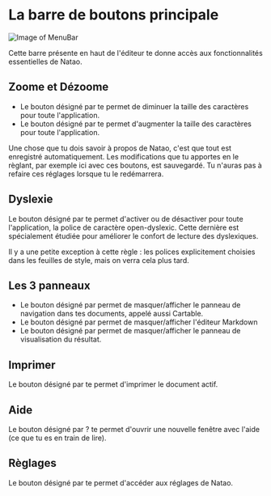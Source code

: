 # La barre de boutons principale

![Image of MenuBar](./src/images/menuBar.png)

Cette barre présente en haut de l'éditeur te donne accès aux fonctionnalités essentielles de Natao.

## Zoome et Dézoome

 - Le bouton désigné par <span class="typcn typcn-zoom-out-outline"></span> te permet de diminuer la taille des caractères pour toute l'application.
 - Le bouton désigné par <span class="typcn typcn-zoom-in-outline"></span> te permet d'augmenter la taille des caractères pour toute l'application.

Une chose que tu dois savoir à propos de Natao, c'est que tout est enregistré automatiquement. Les modifications que tu apportes en le règlant, par exemple ici avec ces boutons, est sauvegardé.
Tu n'auras pas à refaire ces réglages lorsque tu le redémarrera.

## Dyslexie

Le bouton désigné par <span class="typcn typcn-lightbulb"></span> te permet d'activer ou de désactiver pour toute l'application, la police de caractère open-dyslexic.
Cette dernière est spécialement étudiée pour améliorer le confort de lecture des dyslexiques.

Il y a une petite exception à cette règle : les polices explicitement choisies dans les feuilles de style, mais on verra cela plus tard.

## Les 3 panneaux

- Le bouton désigné par <span class="typcn typcn-th-menu-outline"></span> permet de masquer/afficher le panneau de navigation dans tes documents, appelé aussi Cartable.
- Le bouton désigné par <span class="typcn typcn-edit"></span> permet de masquer/afficher l'éditeur Markdown
- Le bouton désigné par <span class="typcn typcn-eye-outline"></span> permet de masquer/afficher le panneau de visualisation du résultat.

## Imprimer

Le bouton désigné par <span class="typcn typcn-printer"></span> te permet d'imprimer le document actif.

## Aide

Le bouton désigné par <span>?</span> te permet d'ouvrir une nouvelle fenêtre avec l'aide (ce que tu es en train de lire).

## Règlages

Le bouton désigné par <span class="typcn typcn-cog-outline"></span> te permet d'accéder aux réglages de Natao.